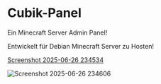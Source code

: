 # Cubik-Panel
Ein Minecraft Server Admin Panel!

Entwickelt für Debian Minecraft Server zu Hosten!



[Screenshot 2025-06-26 234534](https://github.com/user-attachments/assets/8cc0a3cb-dbbd-437b-9812-9223694f7a55)


![Screenshot 2025-06-26 234606](https://github.com/user-attachments/assets/13058598-7fec-479c-bc4a-d15d136f8351)
